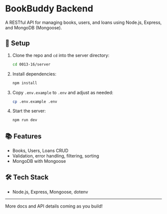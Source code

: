 # BookBuddy Backend

A RESTful API for managing books, users, and loans using Node.js, Express, and MongoDB (Mongoose).

## 🚀 Setup

1. Clone the repo and `cd` into the server directory:
   ```bash
   cd 0013-16/server
   ```
2. Install dependencies:
   ```bash
   npm install
   ```
3. Copy `.env.example` to `.env` and adjust as needed:
   ```bash
   cp .env.example .env
   ```
4. Start the server:
   ```bash
   npm run dev
   ```

## 📚 Features

- Books, Users, Loans CRUD
- Validation, error handling, filtering, sorting
- MongoDB with Mongoose

## 🛠️ Tech Stack

- Node.js, Express, Mongoose, dotenv

---

More docs and API details coming as you build!
